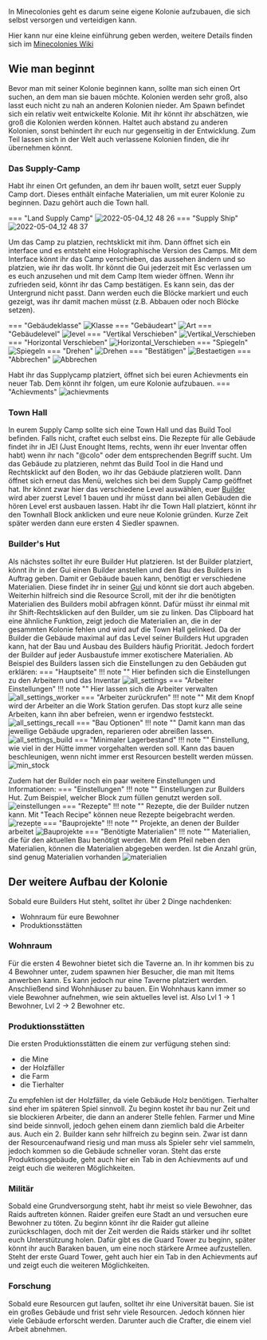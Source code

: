 In Minecolonies geht es darum seine eigene Kolonie aufzubauen, die sich selbst versorgen und verteidigen kann. 

Hier kann nur eine kleine einführung geben werden, weitere Details finden sich im [Minecolonies Wiki](https://wiki.minecolonies.ldtteam.com)

## Wie man beginnt

Bevor man mit seiner Kolonie beginnen kann, sollte man sich einen Ort suchen, an dem man sie bauen möchte. Kolonien werden sehr groß, also lasst euch nicht zu nah an anderen Kolonien nieder. Am Spawn befindet sich ein relativ weit entwickelte Kolonie. Mit ihr könnt ihr abschätzen, wie groß die Kolonien werden können. Haltet auch abstand zu anderen Kolonien, sonst behindert ihr euch nur gegenseitig in der Entwicklung.
Zum Teil lassen sich in der Welt auch verlassene Kolonien finden, die ihr übernehmen könnt.

### Das Supply-Camp
Habt ihr einen Ort gefunden, an dem ihr bauen wollt, setzt euer Supply Camp dort. Dieses enthält einfache Materialien, um mit eurer Kolonie zu beginnen. Dazu gehört auch die Town hall. 

=== "Land Supply Camp"
    ![2022-05-04_12 48 26](https://user-images.githubusercontent.com/62308030/166667821-009bb432-bc71-4963-9434-25128f3ff6d7.png)
=== "Supply Ship"
    ![2022-05-04_12 48 37](https://user-images.githubusercontent.com/62308030/166667806-87872c23-64f0-4010-ae48-b27654fe82fe.png)
    


Um das Camp zu platzien, rechtsklickt mit ihm. Dann öffnet sich ein interface und es entsteht eine Holographische Version des Camps. Mit dem Interface könnt ihr das Camp verschieben, das aussehen ändern und so platzien, wie ihr das wollt. Ihr könnt die Gui jederzeit mit Esc verlassen um es euch anzusehen und mit dem Camp Item wieder öffnen. Wenn ihr zufrieden seid, könnt ihr das Camp bestätigen. Es kann sein, das der Untergrund nicht passt. Dann werden euch die Blöcke markiert und euch gezeigt, was ihr damit machen müsst (z.B. Abbauen oder noch Blöcke setzen).

=== "Gebäudeklasse"
    ![Klasse](https://user-images.githubusercontent.com/62308030/167667251-bf37ba14-d46d-4a88-a8e3-9c78f82b33b8.png)
=== "Gebäudeart"
    ![Art](https://user-images.githubusercontent.com/62308030/167667144-71b70c18-6e07-4524-a24e-2e0aec262932.png)
=== "Gebäudelevel"
    ![level](https://user-images.githubusercontent.com/62308030/167667357-ec9e91e5-5279-4cfc-9e86-59e416dc2a66.png)
=== "Vertikal Verschieben"
    ![Vertikal_Verschieben](https://user-images.githubusercontent.com/62308030/166675743-14dd8f2d-1c1f-4669-98ae-e23cdeec5c71.png)
=== "Horizontal Verschieben"
    ![Horizontal_Verschieben](https://user-images.githubusercontent.com/62308030/166675751-64bcd341-87c2-4285-a6c7-1fdac6153aed.png)
=== "Spiegeln"
    ![Spiegeln](https://user-images.githubusercontent.com/62308030/166675749-d6aff56c-2299-454b-9906-09653e080601.png)
=== "Drehen"
    ![Drehen](https://user-images.githubusercontent.com/62308030/166675779-f7926b60-1bee-46ac-9360-9c9f1824aaa6.png)
=== "Bestätigen"
    ![Bestaetigen](https://user-images.githubusercontent.com/62308030/166675806-1862a85c-b8d2-450b-8fa0-9a82eb0d8638.png)
=== "Abbrechen"
    ![Abbrechen](https://user-images.githubusercontent.com/62308030/166675812-c8ab9bcf-941c-4c7b-bec7-e57224503b98.png)

Habt ihr das Supplycamp platziert, öffnet sich bei euren Achievments ein neuer Tab. Dem könnt ihr folgen, um eure Kolonie aufzubauen.
=== "Achievments"
![achievments](https://user-images.githubusercontent.com/62308030/166677922-26221a54-d362-4014-bcbe-54f9a1cb2eb3.png)


### Town Hall
In eurem Supply Camp sollte sich eine Town Hall und das Build Tool befinden. Falls nicht, craftet euch selbst eins. Die Rezepte für alle Gebäude findet ihr in JEI (Just Enought Items, rechts, wenn ihr euer Inventar offen habt) wenn ihr nach "@colo" oder dem entsprechenden Begriff sucht. Um das Gebäude zu platzieren, nehmt das  Build Tool in die Hand und Rechtsklickt auf den Boden, wo ihr das Gebäude platzieren wollt. Dann öffnet sich erneut das Menü, welches sich bei dem Supply Camp geöffnet hat. Ihr könnt zwar hier das verschiedene Level auswählen, euer [Builder](#builders-hut) wird aber zuerst Level 1 bauen und ihr müsst dann bei allen Gebäuden die hören Level erst ausbauen lassen.
Habt ihr die Town Hall platziert, könnt ihr den Townhall Block anklicken und eure neue Kolonie gründen. Kurze Zeit später werden dann eure ersten 4 Siedler spawnen.


### Builder's Hut
Als nächstes solltet ihr eure Builder Hut platzieren. 
Ist der Builder platziert, könnt ihr in der Gui einen Builder anstellen und den Bau des Builders in Auftrag geben. Damit er Gebäude bauen kann, benötigt er verschiedene Materialien. Diese findet ihr in seiner [Gui](#neededMaterial) und könnt sie dort auch abgeben. Weiterhin hilfreich sind die Resource Scroll, mit der ihr die benötigten Materialien des Builders mobil abfragen könnt. Dafür müsst ihr einmal mit ihr Shift-Rechtsklicken auf den Builder, um sie zu linken. Das Clipboard hat eine ähnliche Funktion, zeigt jedoch die Materialien an, die in der gesammten Kolonie fehlen und wird auf die Town Hall gelinked.
Da der Builder die Gebäude maximal auf das Level seiner Builders Hut upgraden kann, hat der Bau und Ausbau des Builders häufig Priorität. Jedoch fordert der Builder auf jeder Ausbaustufe immer exotischere Materialien.
Ab Beispiel des Builders lassen sich die Einstellungen zu den Gebäuden gut erklären:
=== "Hauptseite"
    !!! note ""
        Hier befinden sich die Einstellungen zu den Arbeitern und das Inventar
    ![all_settings](https://user-images.githubusercontent.com/62308030/167732186-529f2512-8aa0-44c1-b86c-8ead697f445e.png)
=== "Arbeiter Einstellungen"
    !!! note ""
        Hier lassen sich die Arbeiter verwalten
    ![all_settings_worker](https://user-images.githubusercontent.com/62308030/167732505-7dc41f6c-ea17-4536-9799-9f05892ca472.png)
=== "Arbeiter zurückrufen"
    !!! note ""
        Mit dem Knopf wird der Arbeiter an die Work Station gerufen. Das stopt kurz alle seine Arbeiten, kann ihn aber befreien, wenn er irgendwo feststeckt.
    ![all_settings_recall](https://user-images.githubusercontent.com/62308030/167732666-504be9aa-43e8-45aa-a1c6-bc4d4da73613.png)
=== "Bau Optionen"
    !!! note ""
        Damit kann man das jeweilige Gebäude upgraden, reparieren oder abreißen lassen.
    ![all_settings_build](https://user-images.githubusercontent.com/62308030/167732682-c5a26de0-2546-4065-b5c3-f3f17bc4efaf.png)
=== "Minimaler Lagerbestand"
    !!! note ""
        Einstellung, wie viel in der Hütte immer vorgehalten werden soll. Kann das bauen beschleunigen, wenn nicht immer erst Resourcen bestellt werden müssen.
    ![min_stock](https://user-images.githubusercontent.com/62308030/167732777-8740364c-0c8e-4090-9d65-57820f279f6e.png)

Zudem hat der Builder noch ein paar weitere Einstellungen und Informationen: <a name="neededMaterial"></a>
=== "Einstellungen"
    !!! note ""
        Einstellungen zur Builders Hut. Zum Beispiel, welcher Block zum füllen genutzt werden soll.
    ![einstellungen](https://user-images.githubusercontent.com/62308030/167732957-1aa1ae41-4fed-4a20-826e-4da2f2239ff8.png)
=== "Rezepte"
    !!! note ""
        Rezepte, die der Builder nutzen kann. Mit "Teach Recipe" können neue Rezepte beigebracht werden.
    ![rezepte](https://user-images.githubusercontent.com/62308030/167733050-be343d91-4947-4906-92f7-d01caa0a9662.png)
=== "Bauprojekte"
    !!! note ""
        Projekte, an denen der Builder arbeitet
    ![Bauprojekte](https://user-images.githubusercontent.com/62308030/167733178-fa726018-b78f-4403-bdd7-5aed54efd65a.png)
=== "Benötigte Materialien" 
    !!! note ""
        Materialien, die für den aktuellen Bau benötigt werden. Mit dem Pfeil neben den Materialien, können die Materialien abgegeben werden. Ist die Anzahl grün, sind genug Materialien vorhanden
    ![materialien](https://user-images.githubusercontent.com/62308030/167733235-2f2df986-74b7-4227-81f1-be9c0ef0cabf.png)


## Der weitere Aufbau der Kolonie
Sobald eure Builders Hut steht, solltet ihr über 2 Dinge nachdenken:

- Wohnraum für eure Bewohner
- Produktionsstätten

### Wohnraum
Für die ersten 4 Bewohner bietet sich die Taverne an. In ihr kommen bis zu 4 Bewohner unter, zudem spawnen hier Besucher, die man mit Items anwerben kann. Es kann jedoch nur eine Taverne platziert werden. Anschließend sind Wohnhäuser zu bauen. Ein Wohnhaus kann immer so viele Bewohner aufnehmen, wie sein aktuelles level ist. Also Lvl 1 -> 1 Bewohner, Lvl 2 -> 2 Bewohner etc.

### Produktionsstätten
Die ersten Produktionsstätten die einem zur verfügung stehen sind:

- die Mine
- der Holzfäller
- die Farm
- die Tierhalter

Zu empfehlen ist der Holzfäller, da viele Gebäude Holz benötigen. Tierhalter sind eher im späteren Spiel sinnvoll. Zu beginn kostet ihr bau nur Zeit und sie blockieren Arbeiter, die dann an anderer Stelle fehlen. Farmer und Mine sind beide sinnvoll, jedoch gehen einem dann ziemlich bald die Arbeiter aus. Auch ein 2. Builder kann sehr hilfreich zu beginn sein. Zwar ist dann der Resourcenaufwand riesig und man muss als Spieler sehr viel sammeln, jedoch kommen so die Gebäude schneller voran.
Steht das erste Produktionsgebäude, geht auch hier ein Tab in den Achievments auf und zeigt euch die weiteren Möglichkeiten.

### Militär
Sobald eine Grundversorgung steht, habt ihr meist so viele Bewohner, das Raids auftreten können. Raider greifen eure Stadt an und versuchen eure Bewohner zu töten. Zu beginn könnt ihr die Raider gut alleine zurückschlagen, doch mit der Zeit werden die Raids stärker und ihr solltet euch Unterstützung holen. Dafür gibt es die Guard Tower zu beginn, später könnt ihr auch Baraken bauen, um eine noch stärkere Armee aufzustellen.
Steht der erste Guard Tower, geht auch hier ein Tab in den Achievments auf und zeigt euch die weiteren Möglichkeiten.

### Forschung
Sobald eure Resourcen gut laufen, solltet ihr eine Universität bauen. Sie ist ein großes Gebäude und frist sehr viele Resourcen. Jedoch können hier viele Gebäude erforscht werden. Darunter auch die Crafter, die einem viel Arbeit abnehmen.



